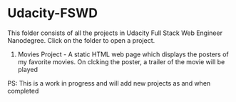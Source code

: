 # Udacity-FSWD
This folder consists of all the projects in Udacity Full Stack Web Engineer Nanodegree.
Click on the folder to open a project.
1. Movies Project - A static HTML web page which displays the posters of my favorite movies. On clcking the poster, a trailer of the movie will be played


PS: This is a work in progress and will add new projects as and when completed
